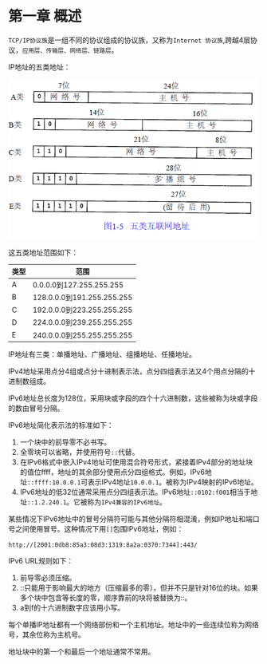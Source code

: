 # 第一章 概述

`TCP/IP协议族`是一组不同的协议组成的协议族，又称为`Internet 协议族`,跨越4层协议，`应用层、传输层、网络层、链路层`。

IP地址的五类地址：

![IP地址的五类地址](images/IP地址5类地址.png)

这五类地址范围如下：

类型|范围
---|---
A|0.0.0.0到127.255.255.255
B|128.0.0.0到191.255.255.255
C|192.0.0.0到223.255.255.255
D|224.0.0.0到239.255.255.255
E|240.0.0.0到255.255.255.255

IP地址有三类：单播地址、广播地址、组播地址、任播地址。


IPv4地址采用点分4组或点分十进制表示法，点分四组表示法又4个用点分隔的十进制数组成。 

IPv6地址总长度为128位，采用块或字段的四个十六进制数，这些被称为块或字段的数由冒号分隔。

IPv6地址简化表示法的标准如下：

1. 一个块中的前导零不必书写。
2. 全零块可以省略，并使用符号`::`代替。
3. 在IPv6格式中嵌入IPv4地址可使用混合符号形式，紧接着IPv4部分的地址块的值位ffff，地址的其余部分使用点分四组格式。例如，IPv6地址`::ffff:10.0.0.1`可表示IPv4地址`10.0.0.1`。被称为IPv4映射的IPv6地址。
4. IPv6地址的低32位通常采用点分四组表示法。IPv6地址`::0102:f001`相当于地址`::1.2.240.1`。它被称为`IPv4兼容的IPv6地址`。

某些情况下IPv6地址中的冒号分隔符可能与其他分隔符相混淆，例如IP地址和端口号之间使用冒号。这种情况下用`[]`包围IPv6地址，例如：

    http://[2001:0db8:85a3:08d3:1319:8a2a:0370:7344]:443/

IPv6 URL规则如下：

1. 前导零必须压缩。
2. ::只能用于影响最大的地方（压缩最多的零），但并不只是针对16位的块。如果多个块中包含等长度的零，顺序靠前的块将被替换为::。
3. a到f的十六进制数字应该用小写。

每个单播IP地址都有一个网络部份和一个主机地址。地址中的一些连续位称为网络号，其余位称为主机号。

地址块中的第一个和最后一个地址通常不常用。